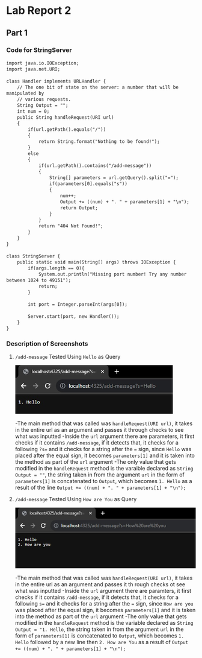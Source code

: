 # Lab Report 2

## Part 1
### Code for StringServer

```
import java.io.IOException;
import java.net.URI;

class Handler implements URLHandler {
    // The one bit of state on the server: a number that will be manipulated by
    // various requests.
    String Output = "";
    int num = 0;
    public String handleRequest(URI url) 
    {
        if(url.getPath().equals("/"))
        {
            return String.format("Nothing to be found!");
        }  
        else 
        {
            if(url.getPath().contains("/add-message"))
            {
                String[] parameters = url.getQuery().split("=");
                if(parameters[0].equals("s"))
                {
                    num++;
                    Output += ((num) + ". " + parameters[1] + "\n");
                    return Output;
                }
            }
            return "404 Not Found!";
        }
    }
}

class StringServer {
    public static void main(String[] args) throws IOException {
        if(args.length == 0){
            System.out.println("Missing port number! Try any number between 1024 to 49151");
            return;
        }

        int port = Integer.parseInt(args[0]);

        Server.start(port, new Handler());
    }
}
```
### Description of Screenshots

1. `/add-message` Tested Using `Hello` as Query
   
    ![Image](addMessageHello.jpg)

    -The main method that was called was `handleRequest(URI url)`, it takes in the
     entire url as an argument and passes it through checks to see what was inputted
    -Inside the `url` argument there are parameters, it first checks if it contains
     `/add-message`, if it detects that, it checks for a following `?s=` and it checks for
     a string after the `=` sign, since `Hello` was placed after the equal sign, it becomes
     `parameters[1]` and it is taken into the method as part of the `url` argument
    -The only value that gets modified in the `handleRequest` method is the varaible declared
     as `String Output = ""`, the string taken in from the argument `url` in the form of
     `parameters[1]` is concatenated to `Output`, which becomes `1. Hello` as a result of the line
     `Output += ((num) + ". " + parameters[1] + "\n");`

3. `/add-message` Tested Using `How are You` as Query

    ![Image](addMessageHowAre.jpg)

    -The main method that was called was `handleRequest(URI url)`, it takes in the
     entire url as an argument and passes it th rough checks ot see what was inputted
    -Inside the `url` argument there are paramters, it first checks if it contains
     `/add-message`, if it detects that, it checks for a following `s=` and it checks for
     a string after the `=` sign, since `How are you` was placed after the equal sign, it becomes
     `parameters[1]` and it is taken into the method as part of the `url` argument
    -The only value that gets modified in the `handleRequest` method is the variable declared
     as `String Output = "1. Hello`, the string taken in from the argument `url` in the form of
     `parameters[1]` is concatenated to `Output`, which becomes `1. Hello` followed by a new line
     then `2. How are You` as a result of `Output += ((num) + ". " + parameters[1] + "\n");`
   
   
